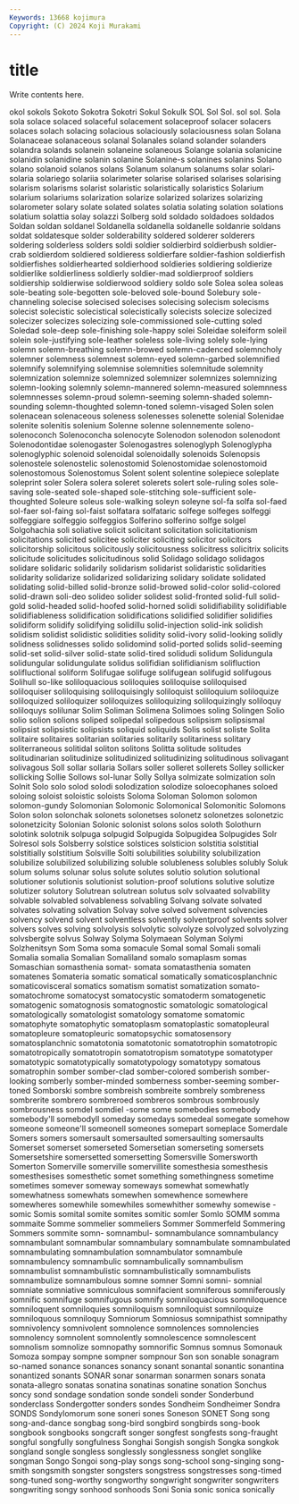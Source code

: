 ```yaml
---
Keywords: 13668 kojimura
Copyright: (C) 2024 Koji Murakami
---
```


# title

Write contents here.



okol sokols Sokoto Sokotra Sokotri Sokul Sokulk SOL
Sol Sol. sol sol. Sola sola solace solaced solaceful solacement
solaceproof solacer solacers solaces solach solacing solacious solaciously solaciousness solan
Solana Solanaceae solanaceous solanal Solanales soland solander solanders solandra solands
solanein solaneine solaneous Solange solania solanicine solanidin solanidine solanin solanine
Solanine-s solanines solanins Solano solano solanoid solanos solans Solanum solanum
solanums solar solari- solaria solariego solariia solarimeter solarise solarised solarises
solarising solarism solarisms solarist solaristic solaristically solaristics Solarium solarium solariums
solarization solarize solarized solarizes solarizing solarometer solary solate solated solates
solatia solating solation solations solatium solattia solay solazzi Solberg sold
soldado soldadoes soldados Soldan soldan soldanel Soldanella soldanella soldanelle soldanrie
soldans soldat soldatesque solder solderability soldered solderer solderers soldering solderless
solders soldi soldier soldierbird soldierbush soldier-crab soldierdom soldiered soldieress soldierfare
soldier-fashion soldierfish soldierfishes soldierhearted soldierhood soldieries soldiering soldierize soldierlike soldierliness
soldierly soldier-mad soldierproof soldiers soldiership soldierwise soldierwood soldiery soldo sole
Solea solea soleas sole-beating sole-begotten sole-beloved sole-bound Solebury sole-channeling solecise
solecised solecises solecising solecism solecisms solecist solecistic solecistical solecistically solecists
solecize solecized solecizer solecizes solecizing sole-commissioned sole-cutting soled Soledad sole-deep
sole-finishing sole-happy solei Soleidae soleiform soleil solein sole-justifying sole-leather soleless
sole-living solely sole-lying solemn solemn-breathing solemn-browed solemn-cadenced solemncholy solemner solemness
solemnest solemn-eyed solemn-garbed solemnified solemnify solemnifying solemnise solemnities solemnitude solemnity
solemnization solemnize solemnized solemnizer solemnizes solemnizing solemn-looking solemnly solemn-mannered solemn-measured
solemnness solemnnesses solemn-proud solemn-seeming solemn-shaded solemn-sounding solemn-thoughted solemn-toned solemn-visaged Solen
solen solenacean solenaceous soleness solenesses solenette solenial Solenidae solenite solenitis
solenium Solenne solenne solennemente soleno- solenoconch Solenoconcha solenocyte Solenodon solenodon
solenodont Solenodontidae solenogaster Solenogastres solenoglyph Solenoglypha solenoglyphic solenoid solenoidal solenoidally
solenoids Solenopsis solenostele solenostelic solenostomid Solenostomidae solenostomoid solenostomous Solenostomus Solent
solent solentine solepiece soleplate soleprint soler Solera solera soleret solerets
solert sole-ruling soles sole-saving sole-seated sole-shaped sole-stitching sole-sufficient sole-thoughted Soleure
soleus sole-walking soleyn soleyne sol-fa solfa sol-faed sol-faer sol-faing sol-faist
solfatara solfataric solfege solfeges solfeggi solfeggiare solfeggio solfeggios Solferino solferino
solfge solgel Solgohachia soli soliative solicit solicitant solicitation solicitationism solicitations
solicited solicitee soliciter soliciting solicitor solicitors solicitorship solicitous solicitously solicitousness
solicitress solicitrix solicits solicitude solicitudes solicitudinous solid Solidago solidago solidagos
solidare solidaric solidarily solidarism solidarist solidaristic solidarities solidarity solidarize solidarized
solidarizing solidary solidate solidated solidating solid-billed solid-bronze solid-browed solid-color solid-colored
solid-drawn soli-deo solideo solider solidest solid-fronted solid-full solid-gold solid-headed solid-hoofed
solid-horned solidi solidifiability solidifiable solidifiableness solidification solidifications solidified solidifier solidifies
solidiform solidify solidifying solidillu solid-injection solid-ink solidish solidism solidist solidistic
solidities solidity solid-ivory solid-looking solidly solidness solidnesses solido solidomind solid-ported
solids solid-seeming solid-set solid-silver solid-state solid-tired solidudi solidum Solidungula solidungular
solidungulate solidus solifidian solifidianism solifluction solifluctional soliform Solifugae solifuge solifugean
solifugid solifugous Solihull so-like soliloquacious soliloquies soliloquise soliloquised soliloquiser soliloquising
soliloquisingly soliloquist soliloquium soliloquize soliloquized soliloquizer soliloquizes soliloquizing soliloquizingly soliloquy
soliloquys solilunar Solim Soliman Solimena Solimoes soling Solingen Solio solio
solion solions soliped solipedal solipedous solipsism solipsismal solipsist solipsistic solipsists
soliquid soliquids Solis solist soliste Solita solitaire solitaires solitarian solitaries
solitarily solitariness solitary soliterraneous solitidal soliton solitons Solitta solitude solitudes
solitudinarian solitudinize solitudinized solitudinizing solitudinous solivagant solivagous Soll sollar sollaria
Sollars soller solleret sollerets Solley sollicker sollicking Sollie Sollows sol-lunar
Solly Sollya solmizate solmization soln Solnit Solo solo solod solodi
solodization solodize soloecophanes soloed soloing soloist soloistic soloists Soloma Soloman
Solomon solomon solomon-gundy Solomonian Solomonic Solomonical Solomonitic Solomons Solon solon
solonchak solonets solonetses solonetz solonetzes solonetzic solonetzicity Solonian Solonic solonist
solons solos soloth Solothurn solotink solotnik solpuga solpugid Solpugida Solpugidea
Solpugides Solr Solresol sols Solsberry solstice solstices solsticion solstitia solstitial
solstitially solstitium Solsville Solti solubilities solubility solubilization solubilize solubilized solubilizing
soluble solubleness solubles solubly Soluk solum solums solunar solus solute
solutes solutio solution solutional solutioner solutionis solutionist solution-proof solutions solutive
solutize solutizer solutory Solutrean solutrean solutus solv solvaated solvability solvable
solvabled solvableness solvabling Solvang solvate solvated solvates solvating solvation Solvay
solve solved solvement solvencies solvency solvend solvent solventless solvently solventproof
solvents solver solvers solves solving solvolysis solvolytic solvolyze solvolyzed solvolyzing
solvsbergite solvus Solway Solyma Solymaean Solyman Solymi Solzhenitsyn Som Soma
soma somacule Somal somal Somali somali Somalia somalia Somalian Somaliland
somalo somaplasm somas Somaschian somasthenia somat- somata somatasthenia somaten somatenes
Somateria somatic somatical somatically somaticosplanchnic somaticovisceral somatics somatism somatist somatization
somato- somatochrome somatocyst somatocystic somatoderm somatogenetic somatogenic somatognosis somatognostic somatologic
somatological somatologically somatologist somatology somatome somatomic somatophyte somatophytic somatoplasm somatoplastic
somatopleural somatopleure somatopleuric somatopsychic somatosensory somatosplanchnic somatotonia somatotonic somatotrophin somatotropic
somatotropically somatotropin somatotropism somatotype somatotyper somatotypic somatotypically somatotypology somatotypy somatous
somatrophin somber somber-clad somber-colored somberish somber-looking somberly somber-minded somberness somber-seeming
somber-toned Somborski sombre sombreish sombreite sombrely sombreness sombrerite sombrero sombreroed
sombreros sombrous sombrously sombrousness somdel somdiel -some some somebodies somebody
somebody'll somebodyll someday somedays somedeal somegate somehow someone someone'll someonell
someones somepart someplace Somerdale Somers somers somersault somersaulted somersaulting somersaults
Somerset somerset somerseted Somersetian somerseting somersets Somersetshire somersetted somersetting Somersville
Somersworth Somerton Somerville somerville somervillite somesthesia somesthesis somesthesises somesthetic somet
something somethingness sometime sometimes somever someway someways somewhat somewhatly somewhatness
somewhats somewhen somewhence somewhere somewheres somewhile somewhiles somewhither somewhy somewise
-somic Somis somital somite somites somitic somler Somlo SOMM somma
sommaite Somme sommelier sommeliers Sommer Sommerfeld Sommering Sommers sommite somn-
somnambul- somnambulance somnambulancy somnambulant somnambular somnambulary somnambulate somnambulated somnambulating somnambulation
somnambulator somnambule somnambulency somnambulic somnambulically somnambulism somnambulist somnambulistic somnambulistically somnambulists
somnambulize somnambulous somne somner Somni somni- somnial somniate somniative somniculous
somnifacient somniferous somniferously somnific somnifuge somnifugous somnify somniloquacious somniloquence somniloquent
somniloquies somniloquism somniloquist somniloquize somniloquous somniloquy Somniorum Somniosus somnipathist somnipathy
somnivolency somnivolent somnolence somnolences somnolencies somnolency somnolent somnolently somnolescence somnolescent
somnolism somnolize somnopathy somnorific Somnus somnus Somonauk Somoza sompay sompne
sompner sompnour Son son sonable sonagram so-named sonance sonances sonancy
sonant sonantal sonantic sonantina sonantized sonants SONAR sonar sonarman sonarmen
sonars sonata sonata-allegro sonatas sonatina sonatinas sonatine sonation Sonchus soncy
sond sondage sondation sonde sondeli sonder Sonderbund sonderclass Sondergotter sonders
sondes Sondheim Sondheimer Sondra SONDS Sondylomorum sone soneri sones Soneson
SONET Song song song-and-dance songbag song-bird songbird songbirds song-book songbook
songbooks songcraft songer songfest songfests song-fraught songful songfully songfulness Songhai
Songish songish Songka songkok songland songle songless songlessly songlessness songlet
songlike songman Songo Songoi song-play songs song-school song-singing song-smith songsmith
songster songsters songstress songstresses song-timed song-tuned song-worthy songworthy songwright songwriter
songwriters songwriting songy sonhood sonhoods Soni Sonia sonic sonica sonically
